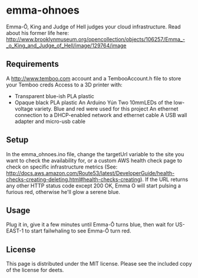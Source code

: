 emma-ohnoes
===========
Emma-Ō, King and Judge of Hell judges your cloud infrastructure. Read about his former life here: http://www.brooklynmuseum.org/opencollection/objects/106257/Emma_-_o_King_and_Judge_of_Hell/image/129764/image

Requirements
------------
A http://www.temboo.com account and a TembooAccount.h file to store your Temboo creds
Access to a 3D printer with:
* Transparent blue-ish PLA plastic
* Opaque black PLA plastic
An Arduino Yún
Two 10mmLEDs of the low-voltage variety. Blue and red were used for this project
An ethernet connection to a DHCP-enabled network and ethernet cable
A USB wall adapter and micro-usb cable

Setup
-----
In the emma_ohnoes.ino file, change the targetUrl variable to the site you want to check the availability for, or a custom AWS health check page to check on specific infrastructure metrics (See: http://docs.aws.amazon.com/Route53/latest/DeveloperGuide/health-checks-creating-deleting.html#health-checks-creating). If the URL returns any other HTTP status code except 200 OK, Emma O will start pulsing a furious red, otherwise he'll glow a serene blue.

Usage
-----
Plug it in, give it a few minutes until Emma-Ō turns blue, then wait for US-EAST-1 to start failwhaling to see Emma-Ō turn red.

License
-------
This page is distributed under the MIT license. Please see the included copy of the license for deets.